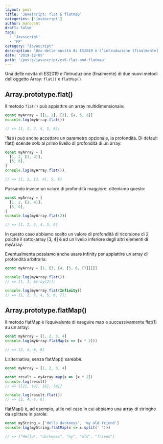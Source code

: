 ```yaml
---
layout: post
title: 'Javascript: flat & flatmap'
categories: ['javascript']
author: marcocot
draft: false
tags:
  - 'Javascript'
  - 'FP'
category: "Javascript"
description: 'Una delle novità di ES2019 è l’intruduzione (finalmente) di due nuovi metodi dell’oggetto Array: `flat()` e `flatMap()`'
date: '2019-12-09'
path: '/posts/javascript/es6-flat-and-flatmap'
---
```


Una delle novità di ES2019 è l’intruduzione (finalmente) di due nuovi metodi dell’oggetto Array: `flat()` e `flatMap()`

## Array.prototype.flat()

Il metodo `flat()` può appiattire un array multidimensionale:

```javascript
const myArray = [[1, 2], [3], [4, 5, 6]]
console.log(myArray.flat())

// => [1, 2, 3, 4, 5, 6];
```

`flat() può anche accettare un parametro opzionale, la profondità. Di default flat() scende solo al primo livello di profondità di un array:

```javascript
const myArray = [
  [1, 2, [3, 4]],
  [5, 6],
]
console.log(myArray.flat())

// => [1, 2, [3, 4], 5, 6]
```

Passando invece un valore di profondità maggiore, otteniamo questo:

```javascript
const myArray = [
  [1, 2, [3, 4]],
  [5, 6],
]
console.log(myArray.flat(2))

// => [1, 2, 3, 4, 5, 6]
```

In questo caso abbiamo scelto un valore di profondità di ricorsione di 2 poiché il sotto-array [3, 4] è ad un livello inferiore degli altri elementi di myArray.

Eventualmente possiamo anche usare Infinity per appiattire un array di profondità arbitraria:

```javascript
const myArray = [1, [3, [4, [5, 6, [7]]]]]

console.log(myArray.flat())
// => [1, 3, Array(2)];

console.log(myArray.flat(Infinity))
// => [1, 2, 3, 4, 5, 6, 7];
```

## Array.prototype.flatMap()

Il metodo flatMap è l’equivalente di eseguire map e successivamente flat(1) su un array:

```javascript
const myArray = [1, 2, 3, 4]
console.log(myArray.flatMap(x => [x * 2]))

// => [2, 4, 6, 8]
```

L’alternativa, senza flatMap() sarebbe:

```javascript
const myArray = [1, 2, 3, 4]

const result = myArray.map(x => [x * 2])
console.log(result)
// => [[2], [4], [6], [8]]

console.log(result.flat())
// => [2, 4, 6, 8]
```

flatMap() è, ad esempio, utile nel caso in cui abbiamo una array di stringhe da splittare in parole:

```javascript
const myString = ['Hello darkness', 'my old friend']
console.log(myString.flatMap(x => x.split(' ')))

// => ["Hello", "darkness", "my", "old", "friend"]
```